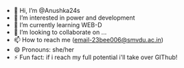 - 👋 Hi, I’m @Anushka24s
- 👀 I’m interested in power and development
- 🌱 I’m currently learning WEB-D
- 💞️ I’m looking to collaborate on ...
- 📫 How to reach me (email-23bee006@smvdu.ac.in)
- 😄 Pronouns: she/her
- ⚡ Fun fact: if i reach my full potential i'll take over GIThub!
<!---
Anushka24s/Anushka24s is a ✨ special ✨ repository because its `README.md` (this file) appears on your GitHub profile.
You can click the Preview link to take a look at your changes.
--->
